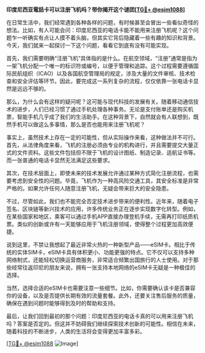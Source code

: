 **印度尼西亚電話卡可以注册飞机吗？带你揭开这个谜团[[TG💪+ @esim1088](https://t.me/s/esim1088)]**

在日常生活中，我们经常遇到各种各样的问题，有时候甚至会冒出一些看似奇怪的想法。比如，有人可能会问：印度尼西亚的电话卡能不能用来注册飞机呢？这个问题乍一听确实有点让人摸不着头脑，但其实它背后隐藏着一些有趣的知识和背景。今天，我们就来一起探讨一下这个问题，看看它到底有没有可能实现。

首先，我们需要明确“注册飞机”具体指的是什么。在航空领域，“注册”通常是指为一架飞机分配一个唯一的标识符或编号，以便于管理和追踪。这个过程需要遵循国际民航组织（ICAO）以及各国航空管理局的规定，涉及大量的文件审核、技术检查和安全评估等环节。因此，要完成这一系列复杂的流程，仅仅依靠一张电话卡显然是远远不够的。

那么，为什么会有这样的疑问呢？这可能与现代科技的发展有关。随着移动通信技术的进步，人们已经习惯了通过手机处理各种事务。无论是支付账单还是购买机票，智能手机几乎成了我们的生活助手。在这种背景下，自然就会有人联想到，既然手机可以做这么多事情，那么是否也能用来注册飞机呢？

事实上，虽然技术上存在一定的可能性，但从实际操作来看，这种做法并不可行。首先，从法律角度来看，飞机的注册必须由专业的机构进行，并且需要提交大量正式的文件资料。这些文件包括但不限于飞机的设计图纸、制造记录、适航证书等。而一张普通的电话卡显然无法满足这些要求。

其次，在技术层面上，即使未来的技术发展允许通过某种方式简化注册流程，也需要考虑到安全性的问题。毕竟，飞机作为一种高风险交通工具，其安全标准是非常严格的。如果允许任何人随意注册飞机，无疑会带来巨大的安全隐患。

不过，尽管如此，我们也不能完全否定技术进步带来的便利性。近年来，随着电子签名、区块链等新兴技术的应用，许多传统业务正在逐步实现数字化转型。例如，在某些国家和地区，乘客可以通过手机APP直接办理登机手续，无需再打印纸质机票。类似的创新或许有一天能够应用于飞机注册领域，使得整个过程更加高效便捷。

说到这里，不禁让我想起了最近非常火热的一种新型产品——eSIM卡。相比于传统的实体SIM卡，eSIM卡具有体积更小、功能更强的特点。它不仅可以支持多种网络制式，还能轻松切换运营商服务，非常适合频繁出国旅行的人士使用。对于那些经常往返印尼的朋友来说，拥有一张支持本地网络的eSIM卡无疑是一种极佳的选择。

当然，选择合适的eSIM卡也需要注意一些细节。比如，你需要确认该卡是否兼容你的设备，以及是否提供长期有效的流量套餐。此外，还要关注售后服务的质量，确保在遇到问题时能够得到及时的帮助和支持。

最后，让我们回到最初的那个问题：印度尼西亚的电话卡真的可以用来注册飞机吗？答案是否定的。但这并不妨碍我们继续探索技术创新的可能性。相信在未来，随着科技的不断进步，人类的生活将会变得更加丰富多彩。

[[TG💪+ @esim1088](https://t.me/s/esim1088) ![Image](https://i.postimg.cc/4NQfJmqS/Snipaste-2025-05-13-00-14-12.png)]